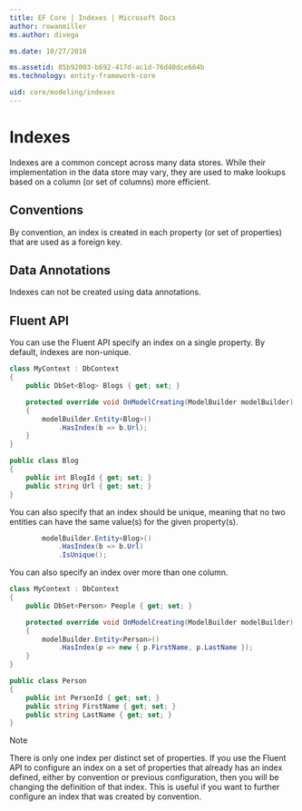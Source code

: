 ```yaml
---
title: EF Core | Indexes | Microsoft Docs
author: rowanmiller
ms.author: divega

ms.date: 10/27/2016

ms.assetid: 85b92003-b692-417d-ac1d-76d40dce664b
ms.technology: entity-framework-core

uid: core/modeling/indexes
---
```

# Indexes

Indexes are a common concept across many data stores. While their implementation in the data store may vary, they are used to make lookups based on a column (or set of columns) more efficient.

## Conventions

By convention, an index is created in each property (or set of properties) that are used as a foreign key.

## Data Annotations

Indexes can not be created using data annotations.

## Fluent API

You can use the Fluent API specify an index on a single property. By default, indexes are non-unique.

<!-- [!code-csharp[Main](samples/core/Modeling/FluentAPI/Samples/Index.cs?highlight=7,8)] -->
````csharp
class MyContext : DbContext
{
    public DbSet<Blog> Blogs { get; set; }

    protected override void OnModelCreating(ModelBuilder modelBuilder)
    {
        modelBuilder.Entity<Blog>()
            .HasIndex(b => b.Url);
    }
}

public class Blog
{
    public int BlogId { get; set; }
    public string Url { get; set; }
}
````

You can also specify that an index should be unique, meaning that no two entities can have the same value(s) for the given property(s).

<!-- [!code-csharp[Main](samples/core/Modeling/FluentAPI/Samples/IndexUnique.cs?highlight=3)] -->
````csharp
        modelBuilder.Entity<Blog>()
            .HasIndex(b => b.Url)
            .IsUnique();
````

You can also specify an index over more than one column.

<!-- [!code-csharp[Main](samples/core/Modeling/FluentAPI/Samples/IndexComposite.cs?highlight=7,8)] -->
````csharp
class MyContext : DbContext
{
    public DbSet<Person> People { get; set; }

    protected override void OnModelCreating(ModelBuilder modelBuilder)
    {
        modelBuilder.Entity<Person>()
            .HasIndex(p => new { p.FirstName, p.LastName });
    }
}

public class Person
{
    public int PersonId { get; set; }
    public string FirstName { get; set; }
    public string LastName { get; set; }
}
````

> [!NOTE]
> There is only one index per distinct set of properties. If you use the Fluent API to configure an index on a set of properties that already has an index defined, either by convention or previous configuration, then you will be changing the definition of that index. This is useful if you want to further configure an index that was created by convention.

